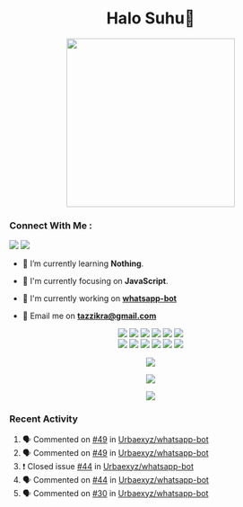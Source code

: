 <h1 align="center">Halo Suhu👋</h1>

<p align="center"><img src="https://avatars.githubusercontent.com/Urbaexyz" width="300" height="300"></p>

<h3 align="left">Connect With Me :</h3>
<a href="https://facebook.com/thoriqazzikra"><img src="https://img.icons8.com/color/48/000000/facebook.png"></a> <a href="https://instagram.com/thoriqazzikraa"><img src="https://img.icons8.com/fluency/48/000000/instagram-new.png"></a>

- 🌱 I’m currently learning **Nothing**.

- 👀 I'm currently focusing on **JavaScript**.

- 📝 I'm currently working on **[whatsapp-bot](https://github.com/Urbaexyz/whatsapp-bot)**

- 📩 Email me on **tazzikra@gmail.com**  


<p align="center">
  <img src="https://img.shields.io/badge/-JavaScript-black?style=flat-square&logo=javascript" />
  <img src="https://img.shields.io/badge/-Node.js-black?style=flat-square&logo=Node.js" />
  <img src="https://img.shields.io/badge/-HTML5-black?style=flat-square&logo=html5&logoColor=e34f26" />
  <img src="https://img.shields.io/badge/-CSS3-black?style=flat-square&logo=css3&logoColor=1572b6" />
  <img src="https://img.shields.io/badge/-Git-black?style=flat-square&logo=git" />
  <img src="https://img.shields.io/badge/-GitHub-black?style=flat-square&logo=github" /> <br>
  <img src="https://img.shields.io/badge/-Python-black?style=flat-square&logo=python" />
  <img src="https://img.shields.io/badge/-React-black?style=flat-square&logo=react" />
  <img src="https://img.shields.io/badge/-Redux-black?style=flat-square&logo=redux" />
  <img src="https://img.shields.io/badge/-Windows-black?style=flat-square&logo=windows" />
  <img src="https://img.shields.io/badge/-VS_Code-black?style=flat-square&logo=visual-studio-code" />
  <img src="https://img.shields.io/badge/-SQLite3-black?style=flat-square&logo=sqlite" />
</p>

<p align="center">
  <a href="https://github.com/Urbaexyz/whatsapp-bot"><img src="https://github-readme-stats.vercel.app/api/pin?username=Urbaexyz&repo=whatsapp-bot&bg_color=30,e96443,904e95&title_color=fff&text_color=fff&icon_color=fff&hide_border=true&show_owner=true&show_icons=true" /></a></p>
 
<p align="center"> 
  <img src="https://github-readme-stats.vercel.app/api?username=Urbaexyz&bg_color=30,e96443,904e95&title_color=fff&count_private=true&include_all_commits=false&text_color=fff&icon_color=fff&hide_border=true&show_icons=true" /></p>
  
<p align="center">
  <img src="https://github-readme-stats.vercel.app/api/top-langs?username=Urbaexyz&bg_color=30,e96443,904e95&title_color=fff&text_color=fff&hide_border=true&show_icons=true&layout=compact" /></p>

### Recent Activity

<!--START_SECTION:activity-->
1. 🗣 Commented on [#49](https://github.com/Urbaexyz/whatsapp-bot/issues/49) in [Urbaexyz/whatsapp-bot](https://github.com/Urbaexyz/whatsapp-bot)
2. 🗣 Commented on [#49](https://github.com/Urbaexyz/whatsapp-bot/issues/49) in [Urbaexyz/whatsapp-bot](https://github.com/Urbaexyz/whatsapp-bot)
3. ❗️ Closed issue [#44](https://github.com/Urbaexyz/whatsapp-bot/issues/44) in [Urbaexyz/whatsapp-bot](https://github.com/Urbaexyz/whatsapp-bot)
4. 🗣 Commented on [#44](https://github.com/Urbaexyz/whatsapp-bot/issues/44) in [Urbaexyz/whatsapp-bot](https://github.com/Urbaexyz/whatsapp-bot)
5. 🗣 Commented on [#30](https://github.com/Urbaexyz/whatsapp-bot/issues/30) in [Urbaexyz/whatsapp-bot](https://github.com/Urbaexyz/whatsapp-bot)
<!--END_SECTION:activity-->

